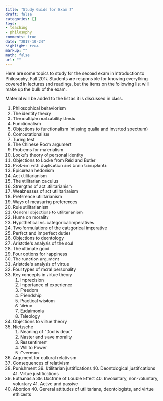 ```yaml
---
title: "Study Guide for Exam 2"
draft: false
categories: []
tags:
- teaching
- philosophy
comments: true
date: "2017-10-24"
highlight: true
markup: ""
math: false
url: ""
---
```


Here are some topics to study for the second exam in Introduction to Philosophy, Fall 2017. Students are responsible for knowing everything covered in lectures and readings, but the items on the following list will make up the bulk of the exam.

Material will be added to the list as it is discussed in class.

1. Philosophical behaviorism
2. The identity theory
3. The multiple realizability thesis
4. Functionalism
5. Objections to functionalism (missing qualia and inverted spectrum)
6. Computationalism
7. Turing test
8. The Chinese Room argument
9. Problems for materialism
10. Locke's theory of personal identity
11. Objections to Locke from Reid and Butler
12. Problem with duplication and brain transplants
13. Epicurean hedonism
14. Act utilitarianism
15. The utilitarian calculus
16. Strengths of act utilitarianism
17. Weaknesses of act utilitarianism
18. Preference utilitarianism
19. Ways of measuring preferences
20. Rule utilitarianism
21. General objections to utilitarianism
22. Hume on morality
23. Hypothetical vs. categorical imperatives
24. Two formulations of the categorical imperative
25. Perfect and imperfect duties
26. Objections to deontology
27. Aristotle's analysis of the soul
28. The ultimate good
29. Four options for happiness
30. The function argument
31. Aristotle's analysis of virtue
32. Four types of moral personality
33. Key concepts in virtue theory
    1. Imprecision
    2. Importance of experience
    3. Freedom
    4. Friendship
    5. Practical wisdom
    6. Virtue
    7. Eudaimonia
    8. Teleology
34. Objections to virtue theory
35. Nietzsche
    1. Meaning of "God is dead"
    2. Master and slave morality
    3. Ressentiment
    4. Will to Power
    5. Overman
36. Argument for cultural relativism
37. Consequences of relativism
38. Punishment
    39. Utilitarian justifications
    40. Deontological justifications
    41. Virtue justifications
38. Euthanasia
    39. Doctrine of Double Effect
    40. Involuntary, non-voluntary, voluntary
    41. Active and passive
39. Abortion
    40. General attitudes of utilitarians, deontologists, and virtue ethicests
